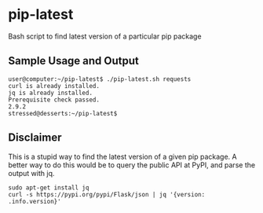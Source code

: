 # pip-latest
Bash script to find latest version of a particular pip package

## Sample Usage and Output

```
user@computer:~/pip-latest$ ./pip-latest.sh requests
curl is already installed.
jq is already installed.
Prerequisite check passed.
2.9.2
stressed@desserts:~/pip-latest$
```

## Disclaimer

This is a stupid way to find the latest version of a given pip package. A better way to do this would be to query the public API at PyPI, and parse the output with jq.

```
sudo apt-get install jq
curl -s https://pypi.org/pypi/Flask/json | jq '{version: .info.version}'
```
